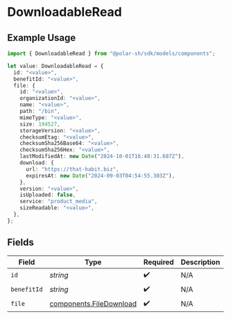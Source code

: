 # DownloadableRead

## Example Usage

```typescript
import { DownloadableRead } from "@polar-sh/sdk/models/components";

let value: DownloadableRead = {
  id: "<value>",
  benefitId: "<value>",
  file: {
    id: "<value>",
    organizationId: "<value>",
    name: "<value>",
    path: "/bin",
    mimeType: "<value>",
    size: 194527,
    storageVersion: "<value>",
    checksumEtag: "<value>",
    checksumSha256Base64: "<value>",
    checksumSha256Hex: "<value>",
    lastModifiedAt: new Date("2024-10-01T16:48:31.687Z"),
    download: {
      url: "https://that-habit.biz",
      expiresAt: new Date("2024-09-03T04:54:55.303Z"),
    },
    version: "<value>",
    isUploaded: false,
    service: "product_media",
    sizeReadable: "<value>",
  },
};
```

## Fields

| Field                                                              | Type                                                               | Required                                                           | Description                                                        |
| ------------------------------------------------------------------ | ------------------------------------------------------------------ | ------------------------------------------------------------------ | ------------------------------------------------------------------ |
| `id`                                                               | *string*                                                           | :heavy_check_mark:                                                 | N/A                                                                |
| `benefitId`                                                        | *string*                                                           | :heavy_check_mark:                                                 | N/A                                                                |
| `file`                                                             | [components.FileDownload](../../models/components/filedownload.md) | :heavy_check_mark:                                                 | N/A                                                                |